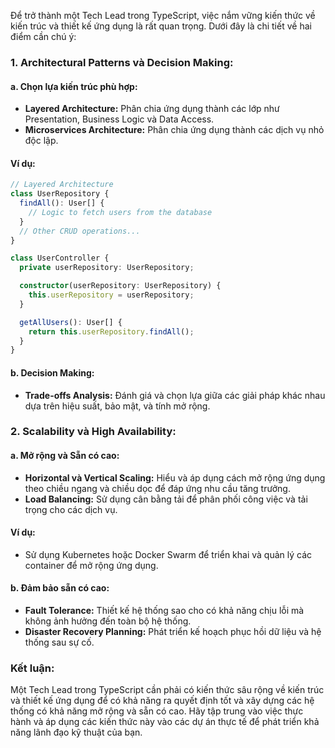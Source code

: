 Để trở thành một Tech Lead trong TypeScript, việc nắm vững kiến thức về kiến trúc và thiết kế ứng dụng là rất quan trọng. Dưới đây là chi tiết về hai điểm cần chú ý:

### 1. Architectural Patterns và Decision Making:

#### a. Chọn lựa kiến trúc phù hợp:

- **Layered Architecture:** Phân chia ứng dụng thành các lớp như Presentation, Business Logic và Data Access.
- **Microservices Architecture:** Phân chia ứng dụng thành các dịch vụ nhỏ độc lập.

#### Ví dụ:

```typescript
// Layered Architecture
class UserRepository {
  findAll(): User[] {
    // Logic to fetch users from the database
  }
  // Other CRUD operations...
}

class UserController {
  private userRepository: UserRepository;

  constructor(userRepository: UserRepository) {
    this.userRepository = userRepository;
  }

  getAllUsers(): User[] {
    return this.userRepository.findAll();
  }
}
```

#### b. Decision Making:

- **Trade-offs Analysis:** Đánh giá và chọn lựa giữa các giải pháp khác nhau dựa trên hiệu suất, bảo mật, và tính mở rộng.

### 2. Scalability và High Availability:

#### a. Mở rộng và Sẵn có cao:

- **Horizontal và Vertical Scaling:** Hiểu và áp dụng cách mở rộng ứng dụng theo chiều ngang và chiều dọc để đáp ứng nhu cầu tăng trưởng.
- **Load Balancing:** Sử dụng cân bằng tải để phân phối công việc và tải trọng cho các dịch vụ.

#### Ví dụ:

- Sử dụng Kubernetes hoặc Docker Swarm để triển khai và quản lý các container để mở rộng ứng dụng.

#### b. Đảm bảo sẵn có cao:

- **Fault Tolerance:** Thiết kế hệ thống sao cho có khả năng chịu lỗi mà không ảnh hưởng đến toàn bộ hệ thống.
- **Disaster Recovery Planning:** Phát triển kế hoạch phục hồi dữ liệu và hệ thống sau sự cố.

### Kết luận:

Một Tech Lead trong TypeScript cần phải có kiến thức sâu rộng về kiến trúc và thiết kế ứng dụng để có khả năng ra quyết định tốt và xây dựng các hệ thống có khả năng mở rộng và sẵn có cao. Hãy tập trung vào việc thực hành và áp dụng các kiến thức này vào các dự án thực tế để phát triển khả năng lãnh đạo kỹ thuật của bạn.
